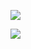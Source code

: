  <p align="left">

</p>
<img src="https://komarev.com/ghpvc/?username=oriwori&label=meow&color=d4a5bd"/>

<p align="left">
<img src="https://i.imgur.com/0b334Br.png"/>
